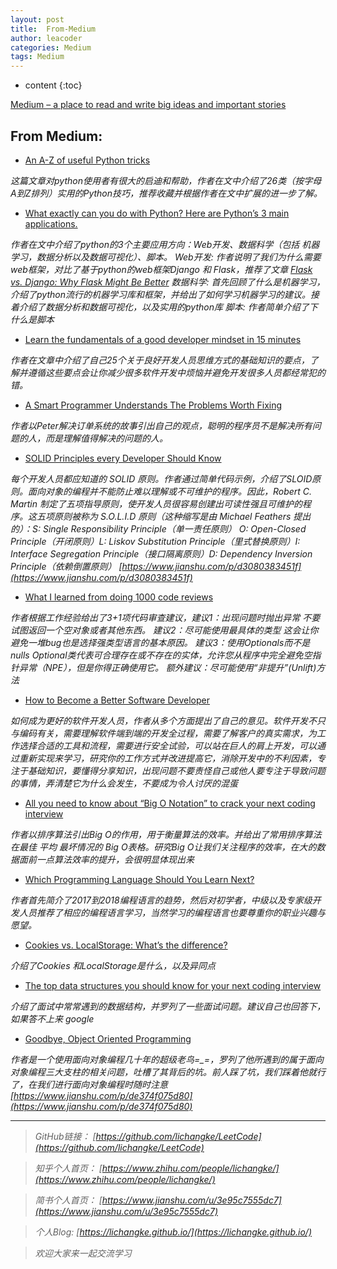 ```yaml
---
layout: post
title:  From-Medium
author: leacoder
categories: Medium 
tags: Medium
---
```


* content
{:toc}

[Medium – a place to read and write big ideas and important stories](https://medium.com/)

## From Medium:
- [An A-Z of useful Python tricks](https://medium.freecodecamp.org/an-a-z-of-useful-python-tricks-b467524ee747)

*这篇文章对python使用者有很大的启迪和帮助，作者在文中介绍了26类（按字母A到Z排列）实用的Python技巧，推荐收藏并根据作者在文中扩展的进一步了解。*

- [What exactly can you do with Python? Here are Python’s 3 main applications.](https://medium.freecodecamp.org/what-can-you-do-with-python-the-3-main-applications-518db9a68a78)

*作者在文中介绍了python的3个主要应用方向：Web开发、数据科学（包括 机器学习，数据分析以及数据可视化）、脚本。
Web开发:  作者说明了我们为什么需要web框架，对比了基于python的web框架Django 和 Flask，推荐了文章 [Flask vs. Django: Why Flask Might Be Better](https://www.codementor.io/garethdwyer/flask-vs-django-why-flask-might-be-better-4xs7mdf8v)
数据科学:  首先回顾了什么是机器学习，介绍了python流行的机器学习库和框架，并给出了如何学习机器学习的建议。接着介绍了数据分析和数据可视化，以及实用的python库
脚本: 作者简单介绍了下什么是脚本*


- [Learn the fundamentals of a good developer mindset in 15 minutes](https://medium.freecodecamp.org/learn-the-fundamentals-of-a-good-developer-mindset-in-15-minutes-81321ab8a682)

*作者在文章中介绍了自己25个关于良好开发人员思维方式的基础知识的要点，了解并遵循这些要点会让你减少很多软件开发中烦恼并避免开发很多人员都经常犯的错。*

- [A Smart Programmer Understands The Problems Worth Fixing](https://medium.com/@fagnerbrack/a-smart-programmer-understands-the-problems-worth-fixing-dcf15871f943)

*作者以Peter解决订单系统的故事引出自己的观点，聪明的程序员不是解决所有问题的人，而是理解值得解决的问题的人。*
- [SOLID Principles every Developer Should Know](https://blog.bitsrc.io/solid-principles-every-developer-should-know-b3bfa96bb688)

*每个开发人员都应知道的 SOLID 原则。作者通过简单代码示例，介绍了SLOID原则。面向对象的编程并不能防止难以理解或不可维护的程序。因此，Robert C. Martin 制定了五项指导原则，使开发人员很容易创建出可读性强且可维护的程序。这五项原则被称为 S.O.L.I.D 原则（这种缩写是由 Michael Feathers 提出的）：S: Single Responsibility Principle（单一责任原则） O: Open-Closed Principle（开闭原则）L: Liskov Substitution Principle（里式替换原则）I: Interface Segregation Principle（接口隔离原则）D: Dependency Inversion Principle（依赖倒置原则）*
*[https://www.jianshu.com/p/d3080383451f](https://www.jianshu.com/p/d3080383451f)*

- [What I learned from doing 1000 code reviews](https://hackernoon.com/what-i-learned-from-doing-1000-code-reviews-fe28d4d11c71)

*作者根据工作经验给出了3+1项代码审查建议，建议1：出现问题时抛出异常    不要试图返回一个空对象或者其他东西。 建议2：尽可能使用最具体的类型     这会让你避免一堆bug也是选择强类型语言的基本原因。 建议3：使用Optionals而不是nulls   Optional类代表可合理存在或不存在的实体，允许您从程序中完全避免空指针异常（NPE），但是你得正确使用它。  额外建议：尽可能使用“非提升”(Unlift)方法*

- [How to Become a Better Software Developer](https://medium.com/devtrailsio/how-to-become-a-better-software-developer-dd16072c974e)

*如何成为更好的软件开发人员，作者从多个方面提出了自己的意见。软件开发不只与编码有关，需要理解软件端到端的开发全过程，需要了解客户的真实需求，为工作选择合适的工具和流程，需要进行安全试验，可以站在巨人的肩上开发，可以通过重新实现来学习，研究你的工作方式并改进提高它，消除开发中的不利因素，专注于基础知识，要懂得分享知识，出现问题不要责怪自己或他人要专注于导致问题的事情，弄清楚它为什么会发生，不要成为令人讨厌的混蛋*
- [All you need to know about “Big O Notation” to crack your next coding interview](https://medium.freecodecamp.org/all-you-need-to-know-about-big-o-notation-to-crack-your-next-coding-interview-9d575e7eec4)

*作者以排序算法引出Big O的作用，用于衡量算法的效率。并给出了常用排序算法在最佳 平均 最坏情况的 Big O表格。研究Big O让我们关注程序的效率，在大的数据面前一点算法效率的提升，会很明显体现出来*

- [Which Programming Language Should You Learn Next?](https://medium.freecodecamp.org/which-programming-language-should-you-learn-next-487d077baa32)

*作者首先简介了2017到2018编程语言的趋势，然后对初学者，中级以及专家级开发人员推荐了相应的编程语言学习，当然学习的编程语言也要尊重你的职业兴趣与愿望。*

- [Cookies vs. LocalStorage: What’s the difference?](https://medium.com/swlh/cookies-vs-localstorage-whats-the-difference-d99f0eb09b44)

*介绍了Cookies 和LocalStorage是什么，以及异同点*

- [The top data structures you should know for your next coding interview](https://medium.freecodecamp.org/the-top-data-structures-you-should-know-for-your-next-coding-interview-36af0831f5e3)

*介绍了面试中常常遇到的数据结构，并罗列了一些面试问题。建议自己也回答下，如果答不上来 google*

- [Goodbye, Object Oriented Programming](https://medium.com/@cscalfani/goodbye-object-oriented-programming-a59cda4c0e53)

*作者是一个使用面向对象编程几十年的超级老鸟=_=，罗列了他所遇到的属于面向对象编程三大支柱的相关问题，吐槽了其背后的坑。前人踩了坑，我们踩着他就行了，在我们进行面向对象编程时随时注意*
*[https://www.jianshu.com/p/de374f075d80](https://www.jianshu.com/p/de374f075d80)*

----
>*GitHub链接：*
>*[https://github.com/lichangke/LeetCode](https://github.com/lichangke/LeetCode)*

>*知乎个人首页：*
>*[https://www.zhihu.com/people/lichangke/](https://www.zhihu.com/people/lichangke/)*

>*简书个人首页：*
>*[https://www.jianshu.com/u/3e95c7555dc7](https://www.jianshu.com/u/3e95c7555dc7)*

>*个人Blog:*
>*[https://lichangke.github.io/](https://lichangke.github.io/)*

>*欢迎大家来一起交流学习*
